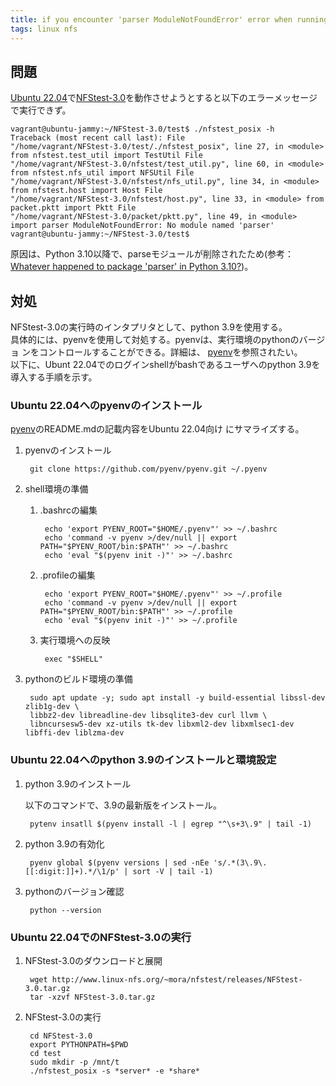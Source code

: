 ```yaml
---
title: if you encounter 'parser ModuleNotFoundError' error when running NFStest on Jammy
tags: linux nfs
---
```


## 問題 ##

[Ubuntu 22.04](https://releases.ubuntu.com/22.04/)で[NFStest-3.0](https://linux-nfs.org/wiki/index.php/NFStest)を動作させようとすると以下のエラーメッセージで実行できず。  

```
vagrant@ubuntu-jammy:~/NFStest-3.0/test$ ./nfstest_posix -h
Traceback (most recent call last): File
"/home/vagrant/NFStest-3.0/test/./nfstest_posix", line 27, in <module> from nfstest.test_util import TestUtil File
"/home/vagrant/NFStest-3.0/nfstest/test_util.py", line 60, in <module> from nfstest.nfs_util import NFSUtil File
"/home/vagrant/NFStest-3.0/nfstest/nfs_util.py", line 34, in <module> from nfstest.host import Host File
"/home/vagrant/NFStest-3.0/nfstest/host.py", line 33, in <module> from packet.pktt import Pktt File
"/home/vagrant/NFStest-3.0/packet/pktt.py", line 49, in <module> import parser ModuleNotFoundError: No module named 'parser'
vagrant@ubuntu-jammy:~/NFStest-3.0/test$
```
原因は、Python 3.10以降で、parseモジュールが削除されたため(参考：[Whatever happened to package 'parser' in Python 3.10?](https://stackoverflow.com/questions/73328659/whatever-happened-to-package-parser-in-python-3-10))。

## 対処 ##

NFStest-3.0の実行時のインタプリタとして、python 3.9を使用する。  
具体的には、pyenvを使用して対処する。pyenvは、実行環境のpythonのバージョ
ンをコントロールすることができる。詳細は、
[pyenv](https://github.com/pyenv/pyenv)を参照されたい。  
以下に、Ubunt 22.04でのログインshellがbashであるユーザへのpython 3.9を導入する手順を示す。

### Ubuntu 22.04へのpyenvのインストール ###

[pyenv](https://github.com/pyenv/pyenv)のREADME.mdの記載内容をUbuntu 22.04向け
にサマライズする。

1. pyenvのインストール

		git clone https://github.com/pyenv/pyenv.git ~/.pyenv

2. shell環境の準備

	1. .bashrcの編集
	
			echo 'export PYENV_ROOT="$HOME/.pyenv"' >> ~/.bashrc
			echo 'command -v pyenv >/dev/null || export PATH="$PYENV_ROOT/bin:$PATH"' >> ~/.bashrc
			echo 'eval "$(pyenv init -)"' >> ~/.bashrc

	1. .profileの編集

			echo 'export PYENV_ROOT="$HOME/.pyenv"' >> ~/.profile
			echo 'command -v pyenv >/dev/null || export PATH="$PYENV_ROOT/bin:$PATH"' >> ~/.profile
			echo 'eval "$(pyenv init -)"' >> ~/.profile
			
	1. 実行環境への反映
	
			exec "$SHELL"

3. pythonのビルド環境の準備

		sudo apt update -y; sudo apt install -y build-essential libssl-dev zlib1g-dev \
		libbz2-dev libreadline-dev libsqlite3-dev curl llvm \
		libncursesw5-dev xz-utils tk-dev libxml2-dev libxmlsec1-dev libffi-dev liblzma-dev

### Ubuntu 22.04へのpython 3.9のインストールと環境設定 ###

1. python 3.9のインストール

	以下のコマンドで、3.9の最新版をインストール。

		pytenv insatll $(pyenv install -l | egrep "^\s+3\.9" | tail -1)

2. python 3.9の有効化

		pyenv global $(pyenv versions | sed -nEe 's/.*(3\.9\.[[:digit:]]+).*/\1/p' | sort -V | tail -1)
		
3. pythonのバージョン確認

		python --version

### Ubuntu 22.04でのNFStest-3.0の実行 ###

1. NFStest-3.0のダウンロードと展開

		wget http://www.linux-nfs.org/~mora/nfstest/releases/NFStest-3.0.tar.gz
		tar -xzvf NFStest-3.0.tar.gz

2. NFStest-3.0の実行
   
        cd NFStest-3.0
		export PYTHONPATH=$PWD
		cd test
		sudo mkdir -p /mnt/t
		./nfstest_posix -s *server* -e *share* 

